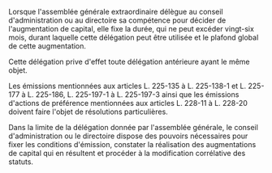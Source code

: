 Lorsque l'assemblée générale extraordinaire délègue au conseil d'administration ou au directoire sa compétence pour décider de l'augmentation de capital, elle fixe la durée, qui ne peut excéder vingt-six mois, durant laquelle cette délégation peut être utilisée et le plafond global de cette augmentation.

Cette délégation prive d'effet toute délégation antérieure ayant le même objet.

Les émissions mentionnées aux articles L. 225-135 à L. 225-138-1 et L. 225-177 à L. 225-186, L. 225-197-1 à L. 225-197-3 ainsi que les émissions d'actions de préférence mentionnées aux articles L. 228-11 à L. 228-20 doivent faire l'objet de résolutions particulières.

Dans la limite de la délégation donnée par l'assemblée générale, le conseil d'administration ou le directoire dispose des pouvoirs nécessaires pour fixer les conditions d'émission, constater la réalisation des augmentations de capital qui en résultent et procéder à la modification corrélative des statuts.
